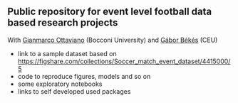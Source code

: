 ## Public repository for event level football data based research projects

With [Gianmarco Ottaviano](https://sites.google.com/view/gipottaviano) (Bocconi University) and [Gábor Békés](https://sites.google.com/site/bekesg/) (CEU)

- link to a sample dataset based on https://figshare.com/collections/Soccer_match_event_dataset/4415000/5
- code to reproduce figures, models and so on
- some exploratory notebooks
- links to self developed used packages
